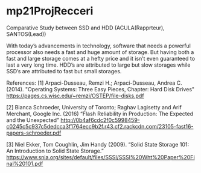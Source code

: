 # mp21ProjRecceri
Comparative Study between SSD and HDD (ACULA(Rapprteur), SANTOS(Lead))

With today’s advancements in technology, software that needs a powerful processor also needs a fast and huge amount of storage. But having both a fast and large storage comes at a hefty price and it isn’t even guaranteed to last a very long time. HDD’s are attributed to large but slow storages while SSD’s are attributed to fast but small storages.

References:
[1] Arpaci-Dusseau, Remzi H.; Arpaci-Dusseau, Andrea C. (2014). "Operating Systems: Three Easy Pieces, Chapter: Hard Disk Drives" https://pages.cs.wisc.edu/~remzi/OSTEP/file-disks.pdf

[2] Bianca Schroeder, University of Toronto; Raghav Lagisetty and Arif Merchant, Google Inc. (2016) “Flash Reliability in Production: The Expected and the Unexpected” http://0b4af6cdc2f0c5998459-c0245c5c937c5dedcca3f1764ecc9b2f.r43.cf2.rackcdn.com/23105-fast16-papers-schroeder.pdf

[3] Niel Ekker, Tom Coughlin, Jim Handy (2009). “Solid State Storage 101: An Introduction to Solid State Storage.” https://www.snia.org/sites/default/files/SSSI/SSSI%20Wht%20Paper%20Final%20101.pdf


